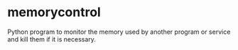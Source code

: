 # memorycontrol
Python program to monitor the memory used by another program or service and kill them if it is necessary.
